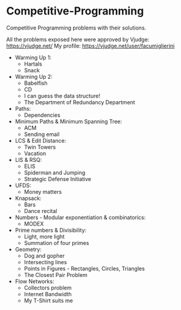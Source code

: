 # Competitive-Programming

Competitive Programming problems with their solutions.

All the problems exposed here were approved by Vjudge: https://vjudge.net/
My profile: https://vjudge.net/user/facumiglierini

- Warming Up 1:
    - Hartals
    - Snack
- Warming Up 2:
    - Babelfish
    - CD
    - I can guess the data structure!
    - The Department of Redundancy Department
- Paths:
    - Dependencies
- Minimum Paths & Minimum Spanning Tree:
    - ACM
    - Sending email
- LCS & Edit Distance:
    - Twin Towers
    - Vacation
- LIS & RSQ:
    - ELIS
    - Spiderman and Jumping
    - Strategic Defense Initiative
- UFDS:
    - Money matters
- Knapsack:
    - Bars
    - Dance recital
- Numbers - Modular exponentiation & combinatorics:
    - MODEX
- Prime numbers & Divisibility:
    - Light, more light
    - Summation of four primes
- Geometry:
    - Dog and gopher
    - Intersecting lines
    - Points in Figures - Rectangles, Circles, Triangles
    - The Closest Pair Problem
- Flow Networks:
    - Collectors problem 
    - Internet Bandwidth
    - My T-Shirt suits me
